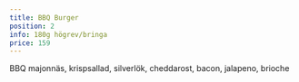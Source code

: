 ```yaml
---
title: BBQ Burger
position: 2
info: 180g högrev/bringa
price: 159
---
```


BBQ majonnäs, krispsallad, silverlök, cheddarost, bacon, jalapeno, brioche
